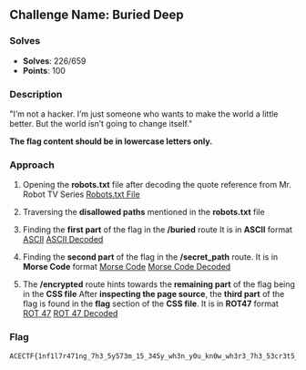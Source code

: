 ## **Challenge Name: Buried Deep**

### **Solves**
- **Solves**: 226/659
- **Points**: 100  

### **Description**
"I’m not a hacker. I’m just someone who wants to make the world a little better. But the world isn’t
going to change itself."

**The flag content should be in lowercase letters only.**

### **Approach**

1. Opening the **robots.txt** file after decoding the quote reference from Mr. Robot TV Series [Robots.txt File](Resources/1.png)

2. Traversing the **disallowed paths** mentioned in the **robots.txt** file

3. Finding the **first part** of the flag in the **/buried** route
It is in **ASCII** format [ASCII](Resources/2.png) [ASCII Decoded](Resources/3.png)

4. Finding the **second part** of the flag in the **/secret_path** route. 
It is in **Morse Code** format [Morse Code](Resources/4.png) [Morse Code Decoded](Resources/5.png)

5. The **/encrypted** route hints towards the **remaining part** of the flag being in the **CSS file**
After **inspecting the page source**, the **third part** of the flag is found in the **flag** section of the **CSS file**.
It is in **ROT47** format [ROT 47](Resources/6.png) [ROT 47 Decoded](Resources/7.png)

### **Flag**
```
ACECTF{1nf1l7r471ng_7h3_5y573m_15_345y_wh3n_y0u_kn0w_wh3r3_7h3_53cr3t5_4r3_bur13d}
```

